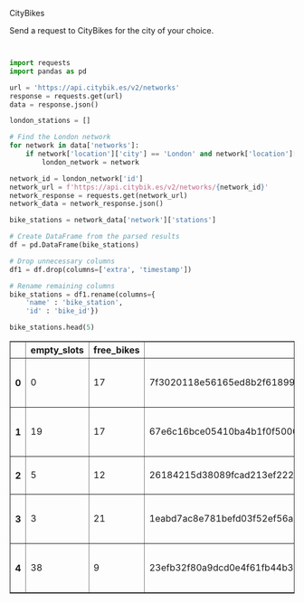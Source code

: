 CityBikes

Send a request to CityBikes for the city of your choice.

```python


import requests
import pandas as pd

url = 'https://api.citybik.es/v2/networks'
response = requests.get(url)
data = response.json()

london_stations = []

# Find the London network
for network in data['networks']:
    if network['location']['city'] == 'London' and network['location']['country'] == 'GB':
        london_network = network
```



```python
network_id = london_network['id']
network_url = f'https://api.citybik.es/v2/networks/{network_id}'
network_response = requests.get(network_url)
network_data = network_response.json()

bike_stations = network_data['network']['stations']
```


```python
# Create DataFrame from the parsed results
df = pd.DataFrame(bike_stations)

# Drop unnecessary columns
df1 = df.drop(columns=['extra', 'timestamp'])

# Rename remaining columns
bike_stations = df1.rename(columns={
    'name' : 'bike_station', 
    'id' : 'bike_id'})

bike_stations.head(5)
```




<div>
<style scoped>
    .dataframe tbody tr th:only-of-type {
        vertical-align: middle;
    }

    .dataframe tbody tr th {
        vertical-align: top;
    }

    .dataframe thead th {
        text-align: right;
    }
</style>
<table border="1" class="dataframe">
  <thead>
    <tr style="text-align: right;">
      <th></th>
      <th>empty_slots</th>
      <th>free_bikes</th>
      <th>bike_id</th>
      <th>latitude</th>
      <th>longitude</th>
      <th>bike_station</th>
    </tr>
  </thead>
  <tbody>
    <tr>
      <th>0</th>
      <td>0</td>
      <td>17</td>
      <td>7f3020118e56165ed8b2f61899edb971</td>
      <td>51.529163</td>
      <td>-0.109971</td>
      <td>001023 - River Street , Clerkenwell</td>
    </tr>
    <tr>
      <th>1</th>
      <td>19</td>
      <td>17</td>
      <td>67e6c16bce05410ba4b1f0f5000726ea</td>
      <td>51.499607</td>
      <td>-0.197574</td>
      <td>001018 - Phillimore Gardens, Kensington</td>
    </tr>
    <tr>
      <th>2</th>
      <td>5</td>
      <td>12</td>
      <td>26184215d38089fcad213ef222e69780</td>
      <td>51.505974</td>
      <td>-0.092754</td>
      <td>001024 - Park Street, Bankside</td>
    </tr>
    <tr>
      <th>3</th>
      <td>3</td>
      <td>21</td>
      <td>1eabd7ac8e781befd03f52ef56a18aa7</td>
      <td>51.523951</td>
      <td>-0.122502</td>
      <td>001022 - Brunswick Square, Bloomsbury</td>
    </tr>
    <tr>
      <th>4</th>
      <td>38</td>
      <td>9</td>
      <td>23efb32f80a9dcd0e4f61fb44b353ce1</td>
      <td>51.521681</td>
      <td>-0.130432</td>
      <td>000980 - Malet Street, Bloomsbury</td>
    </tr>
  </tbody>
</table>
</div>




```python

```
